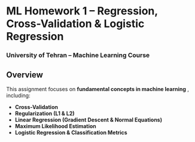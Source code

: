 
# **ML Homework 1 – Regression, Cross-Validation & Logistic Regression**

### **University of Tehran – Machine Learning Course**

## **Overview**

This assignment focuses on  **fundamental concepts in machine learning** , including:

* **Cross-Validation**
* **Regularization (L1 & L2)**
* **Linear Regression (Gradient Descent & Normal Equations)**
* **Maximum Likelihood Estimation**
* **Logistic Regression & Classification Metrics**



